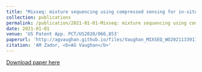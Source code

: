 ```yaml
---
title: "Mixseq: mixture sequencing using compressed sensing for in-situ and in-vitro applications (2021)"
collection: publications
permalink: /publication/2021-01-01-Mixseq: mixture sequencing using compressed sensing for in-situ and in-vitro applications (Patent)
date: 2021-01-01
venue: 'US Patent App. PCT/US2020/066,853'
paperurl: 'http://agvaughan.github.io/files/Vaughan_MIXSEQ_WO2021133911A1.pdf'
citation: 'AM Zador, <b>AG Vaughan</b>'
---
```

[Download paper here](http://agvaughan.github.io/files/Vaughan_MIXSEQ_WO2021133911A1.pdf)
